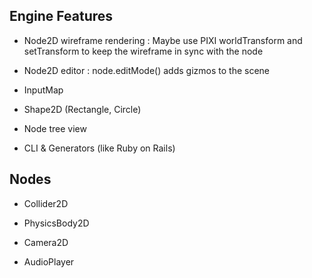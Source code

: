 ## Engine Features

- Node2D wireframe rendering : Maybe use PIXI worldTransform and setTransform to keep the wireframe in sync with the node

- Node2D editor : node.editMode() adds gizmos to the scene

- InputMap

- Shape2D (Rectangle, Circle)

- Node tree view

- CLI & Generators (like Ruby on Rails)


## Nodes

- Collider2D

- PhysicsBody2D

- Camera2D

- AudioPlayer